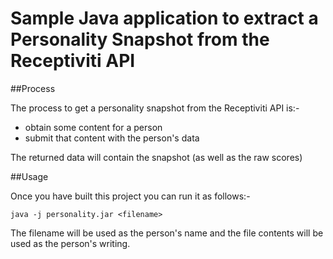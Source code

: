 # Sample Java application to extract a Personality Snapshot from the Receptiviti API

##Process

The process to get a personality snapshot from the Receptiviti API is:-

- obtain some content for a person
- submit that content with the person's data

The returned data will contain the snapshot (as well as the raw scores)

##Usage

Once you have built this project you can run it as follows:-

```java -j personality.jar <filename>```

The filename will be used as the person's name and the file contents will be used as the person's writing.
